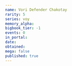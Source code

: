 ```yaml
---
name: Vori Defender Chakotay
rarity: 5
series: voy
memory_alpha:
bigbook_tier: -1
events: 0
in_portal:
date:
obtained:
mega: false
published: true
---
```



